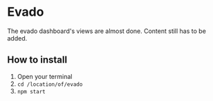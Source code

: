 # Evado

The evado dashboard's views are almost done. Content still has to be added.

## How to install
1. Open your terminal
2. `cd /location/of/evado`
3. `npm start`
